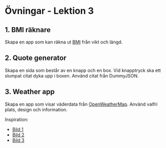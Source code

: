 # Övningar - Lektion 3

## 1. BMI räknare

Skapa en app som kan räkna ut [BMI](https://my.clevelandclinic.org/health/articles/9464-body-mass-index-bmi) från vikt och längd.

## 2. Quote generator

Skapa en sida som består av en knapp och en box. Vid knapptryck ska ett slumpat citat dyka upp i boxen. Använd citat från DummyJSON.

## 3. Weather app

Skapa en app som visar väderdata från [OpenWeatherMap](https://openweathermap.org/api). Använd valfri plats, design och information.

Inspiration:

- [Bild 1](https://external-content.duckduckgo.com/iu/?u=https%3A%2F%2Ftse3.mm.bing.net%2Fth%3Fid%3DOIP.HpeTq34lrXU1SMP1ip-VvQHaFj%26pid%3DApi&f=1&ipt=8e46d5bfad1816a9dfe49f280d3190136294ae0665077770af0bed24910f58cf&ipo=images)
- [Bild 2](https://external-content.duckduckgo.com/iu/?u=https%3A%2F%2Ftse1.mm.bing.net%2Fth%3Fid%3DOIP.E2IQBtfL-ZpqorHHCwCebQHaEK%26pid%3DApi&f=1&ipt=e914796426cb21f2ba375ad03a42cc1d49a3d0c3040eddc2d8161d89780cd04d&ipo=images)
- [Bild 3](https://external-content.duckduckgo.com/iu/?u=https%3A%2F%2Ftse4.mm.bing.net%2Fth%3Fid%3DOIP.N0CLiVnPrILoUTibI17PCQHaHa%26pid%3DApi&f=1&ipt=155a45fa6451c0596f14af39181faf3b3ef488bacc87e099ece05c9cd3fd260c&ipo=images)
